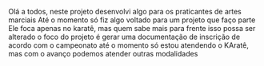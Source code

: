 Olá a todos, neste projeto desenvolvi algo para os praticantes de artes marciais
Até o momento só fiz algo voltado para um projeto que faço parte
Ele foca apenas no karatê, mas quem sabe mais para frente isso possa ser alterado
o foco do projeto é gerar uma documentação de inscrição de acordo com o campeonato
até o momento só estou atendendo o KAratê, mas com o avanço podemos atender outras modalidades
